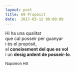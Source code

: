 ```yaml
---
layout: post
title: 69 Propòsit
date:  2017-03-12 00:00:00
---
```



Hi ha una qualitat<br />
que cal posseir per guanyar<br />
i és el propòsit,<br />
el **coneixement del que es vol**<br />
i un **desig ardent de posseir-lo**.<br />

<small>Napoleon Hill</small>
